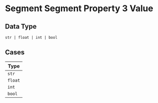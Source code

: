 
# Segment Segment Property 3 Value

## Data Type

`str | float | int | bool`

## Cases

| Type |
|  --- |
| `str` |
| `float` |
| `int` |
| `bool` |

